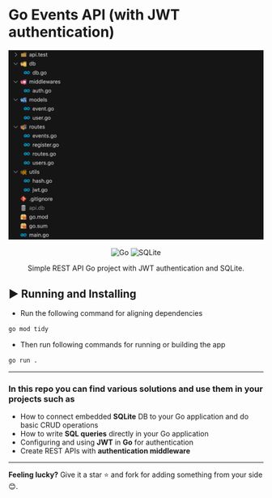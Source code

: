 # Go Events API (with JWT authentication)

![Screenshot](./assets/screenshot.png)

<div align="center">
  <img src="https://img.shields.io/badge/go-%2300ADD8.svg?style=for-the-badge&logo=go&logoColor=white" alt="Go" title="Go">
  <img src="https://img.shields.io/badge/sqlite-%2307405e.svg?style=for-the-badge&logo=sqlite&logoColor=white" alt="SQLite" title="SQLite">
</div>

<p align="center">
  Simple REST API Go project with JWT authentication and SQLite.
</p>

## ▶️ Running and Installing
- Run the following command for aligning dependencies
```bash
go mod tidy
```

- Then run following commands for running or building the app
```bash
go run .
```

---

### In this repo you can find various solutions and use them in your projects such as

- How to connect embedded **SQLite** DB to your Go application and do basic CRUD operations
- How to write **SQL queries** directly in your Go application
- Configuring and using **JWT** in **Go** for authentication
- Create REST APIs with **authentication middleware**

---

**Feeling lucky?** Give it a star ⭐ and fork for adding something from your side 😊.